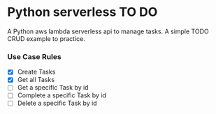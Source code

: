 # Python serverless TO DO

A Python aws lambda serverless api to manage tasks.
A simple TODO CRUD example to practice.

### Use Case Rules

- [x] Create Tasks
- [x] Get all Tasks
- [ ] Get a specific Task by id
- [ ] Complete a specific Task by id
- [ ] Delete a specific Task by id
